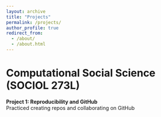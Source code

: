 ```yaml
---
layout: archive
title: "Projects"
permalink: /projects/
author_profile: true
redirect_from: 
  - /about/
  - /about.html
---
```


# Computational Social Science (SOCIOL 273L)
**Project 1: Reproducibility and GitHub**  
Practiced creating repos and collaborating on GitHub
